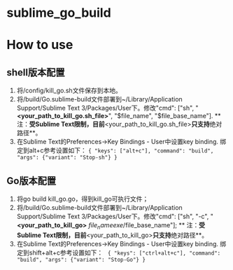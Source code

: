 sublime_go_build
================

# How to use

## shell版本配置
1. 将/config/kill_go.sh文件保存到本地。
2. 将/build/Go.sublime-build文件部署到~/Library/Application Support/Sublime Text 3/Packages/User下。修改"cmd": ["sh", "**<your_path_to_kill_go.sh_file\>**", "$file_name", "$file_base_name"]. 
** 注：**受Sublime Text限制，目前**<your_path_to_kill_go.sh_file\>**只支持**绝对路径**。
3. 在Sublime Text的Preferences->Key Bindings - User中设置key binding. 绑定到alt+c参考设置如下：
		`{ "keys": ["alt+c"], "command": "build", "args": {"variant": "Stop-sh"} }`

## Go版本配置
1. 将go build kill_go.go，得到kill_go可执行文件；
2. 将/build/Go.sublime-build文件部署到~/Library/Application Support/Sublime Text 3/Packages/User下。修改"cmd": ["sh", "-c", "**<your_path_to_kill_go>** $file_name exe/$file_base_name"];
** 注：**受Sublime Text限制，目前**<your_path_to_kill_go\>**只支持**绝对路径**。
3. 在Sublime Text的Preferences->Key Bindings - User中设置key binding. 绑定到shift+alt+c参考设置如下：
		` { "keys": ["ctrl+alt+c"], "command": "build", "args": {"variant": "Stop-Go"} }`
